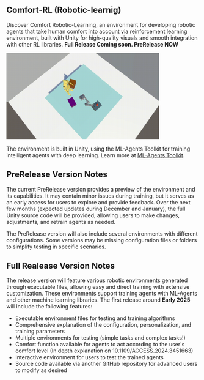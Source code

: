 ## Comfort-RL (Robotic-learnig)

Discover Comfort Robotic-Learning, an environment for developing robotic agents that take human comfort into account via reinforcement learning environment, built with Unity for high-quality visuals and smooth integration with other RL libraries. **Full Release Coming soon. PreRelease NOW**

<img src="utils_readme/gif_1.gif" alt="RoboticGIF" width="400"/>

The environment is built in Unity, using the ML-Agents Toolkit for training intelligent agents with deep learning. Learn more at [ML-Agents Toolkit](https://github.com/Unity-Technologies/ml-agents).

## PreRelease Version Notes
The current PreRelease version provides a preview of the environment and its capabilities. It may contain minor issues during training, but it serves as an early access for users to explore and provide feedback. Over the next few months (expected updates during December and January), the full Unity source code will be provided, allowing users to make changes, adjustments, and retrain agents as needed.

The PreRelease version will also include several environments with different configurations. Some versions may be missing configuration files or folders to simplify testing in specific scenarios.

## Full Realease Version Notes
The release version will feature various robotic environments generated through executable files, allowing easy and direct training with extensive customization. These environments support training agents with ML-Agents and other machine learning libraries. The first release around **Early 2025** will include the following features:
- Executable environment files for testing and training algorithms
- Comprehensive explanation of the configuration, personalization, and training parameters
- Multiple environments for testing (simple tasks and complex tasks!)
- Comfort function available for agents to act according to the user's comfort level (In depth explanation on 10.1109/ACCESS.2024.3451663)
- Interactive environment for users to test the trained agents
- Source code available via another GitHub repository for advanced users to modify as desired





